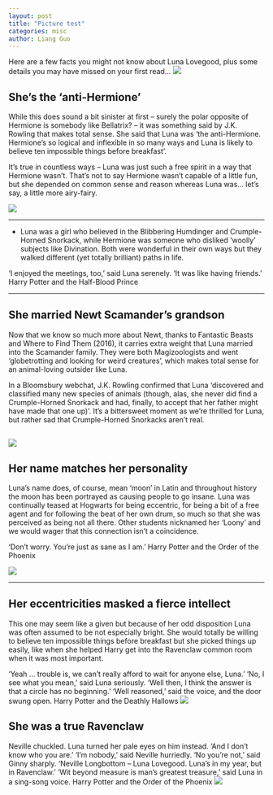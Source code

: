 ```yaml
---
layout: post
title: "Picture test"
categories: misc
author: Liang Guo
---
```

Here are a few facts you might not know about Luna Lovegood, plus some details you may have missed on your first read…
![](https://images.ctfassets.net/usf1vwtuqyxm/Mam68Vfou2OO6kqEcyW8W/41657e4dbb7d42d2cab591276105bcc1/LunaLovegood_WB_F6_LunaLovegoodInQuibblerSpecsOnHogwartsExpress_Still_080615_Port.jpg?w=914)

## She’s the ‘anti-Hermione’ ##

While this does sound a bit sinister at first – surely the polar opposite of Hermione is somebody like Bellatrix? – it was something said by J.K. Rowling that makes total sense. She said that Luna was ‘the anti-Hermione. Hermione’s so logical and inflexible in so many ways and Luna is likely to believe ten impossible things before breakfast’.

It’s true in countless ways – Luna was just such a free spirit in a way that Hermione wasn’t. That’s not to say Hermione wasn’t capable of a little fun, but she depended on common sense and reason whereas Luna was… let’s say, a little more airy-fairy.

![](https://static1.squarespace.com/static/59176f449f74568eef515977/591772a8db29d6960a192f6c/5ad233fc8a922d44a447caf5/1532053784357/9e9113b5cc811d8d049db619fcd67f3f.jpg?format=1000w)

---

- Luna was a girl who believed in the Blibbering Humdinger and Crumple-Horned Snorkack, while Hermione was someone who disliked ‘woolly’ subjects like Divination. Both were wonderful in their own ways but they walked different (yet totally brilliant) paths in life.

‘I enjoyed the meetings, too,’ said Luna serenely. ‘It was like having friends.’
Harry Potter and the Half-Blood Prince


---
## She married Newt Scamander’s grandson ##

Now that we know so much more about Newt, thanks to Fantastic Beasts and Where to Find Them (2016), it carries extra weight that Luna married into the Scamander family. They were both Magizoologists and went ‘globetrotting and looking for weird creatures’, which makes total sense for an animal-loving outsider like Luna.

In a Bloomsbury webchat, J.K. Rowling confirmed that Luna ‘discovered and classified many new species of animals (though, alas, she never did find a Crumple-Horned Snorkack and had, finally, to accept that her father might have made that one up)’. It’s a bittersweet moment as we’re thrilled for Luna, but rather sad that Crumple-Horned Snorkacks aren’t real.

![](http://images.ctfassets.net/usf1vwtuqyxm/1SCzmQ07UgSmWegc2KWkmu/8b8bdf0779bc79769f202415be80fc45/FB-TRL3-87979.jpg?w=914)
---


## Her name matches her personality ##
Luna’s name does, of course, mean ‘moon’ in Latin and throughout history the moon has been portrayed as causing people to go insane. Luna was continually teased at Hogwarts for being eccentric, for being a bit of a free agent and for following the beat of her own drum, so much so that she was perceived as being not all there. Other students nicknamed her ‘Loony’ and we would wager that this connection isn’t a coincidence.

‘Don’t worry. You’re just as sane as I am.’
Harry Potter and the Order of the Phoenix

![](https://images.ctfassets.net/usf1vwtuqyxm/7mHjSUWrEkQO6WSCkSSyC8/8335c45b665e9ace0f6cfc794df844b9/Thestral_WB_F5_HarryAndLunaAndThestral_Still_100615_Land.jpg?w=914)

---
## Her eccentricities masked a fierce intellect ##

This one may seem like a given but because of her odd disposition Luna was often assumed to be not especially bright. She would totally be willing to believe ten impossible things before breakfast but she picked things up easily, like when she helped Harry get into the Ravenclaw common room when it was most important.

‘Yeah ... trouble is, we can’t really afford to wait for anyone else, Luna.’
‘No, I see what you mean,’ said Luna seriously. ‘Well then, I think the answer is that a circle has no beginning.’
‘Well reasoned,’ said the voice, and the door swung open.
Harry Potter and the Deathly Hallows
![](https://images.ctfassets.net/usf1vwtuqyxm/5BybRlpYmAwUGaW8aS48I6/d5aa1cd1ba2e6c4512109ab0b5035fde/LunaLovegood_WB_F5_LunaLovegoodConjuringPatronus_Still_080615_Land.jpg?w=914)

## She was a true Ravenclaw ##

Neville chuckled. Luna turned her pale eyes on him instead. ‘And I don’t know who you are.’
‘I’m nobody,’ said Neville hurriedly.
‘No you’re not,’ said Ginny sharply. ‘Neville Longbottom – Luna Lovegood. Luna’s in my year, but in Ravenclaw.’
‘Wit beyond measure is man’s greatest treasure,’ said Luna in a sing-song voice.
Harry Potter and the Order of the Phoenix
![](https://images.ctfassets.net/usf1vwtuqyxm/Wxu9GUqdYkq2aSswUaaAu/5ed0685b70b6f6d3ea286812c4190858/LunaLovegood_WB_F6_LunaLovegoodPromoShot_Promo_080615_Port.jpg?w=914)
